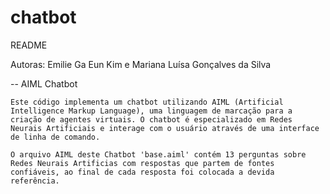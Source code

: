 # chatbot
README

Autoras: Emilie Ga Eun Kim e Mariana Luísa Gonçalves da Silva

-- AIML Chatbot 

	Este código implementa um chatbot utilizando AIML (Artificial Intelligence Markup Language), uma linguagem de marcação para a criação de agentes virtuais. O chatbot é especializado em Redes Neurais Artificiais e interage com o usuário através de uma interface de linha de comando.
	
	O arquivo AIML deste Chatbot 'base.aiml' contém 13 perguntas sobre Redes Neurais Artificias com respostas que partem de fontes confiáveis, ao final de cada resposta foi colocada a devida referência.



